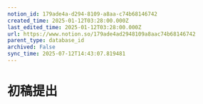 ```yaml
---
notion_id: 179ade4a-d294-8109-a8aa-c74b68146742
created_time: 2025-01-12T03:28:00.000Z
last_edited_time: 2025-01-12T03:28:00.000Z
url: https://www.notion.so/179ade4ad2948109a8aac74b68146742
parent_type: database_id
archived: False
sync_time: 2025-07-12T14:43:07.819481
---
```


# 初稿提出

